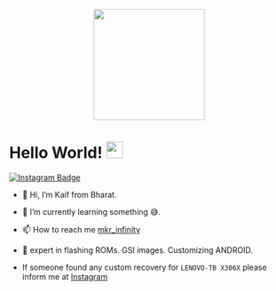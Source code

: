 <div id="header" align="center">
  <img src="https://media4.giphy.com/media/v1.Y2lkPTc5MGI3NjExY3Vod29vZzdvOGF1aDF4bmt2ZzlhaTAwdGcyaHVneDAxZGJzcDZmZyZlcD12MV9pbnRlcm5hbF9naWZfYnlfaWQmY3Q9Zw/f2eEmGGO6MaaG4hCHE/giphy.gif" width="200"/>
</div>
<h1>
  Hello World!
  <img src="https://media.giphy.com/media/hvRJCLFzcasrR4ia7z/giphy.gif" width="30px"/>
</h1>

<div id="badges">
  <a href="https://www.instagram.com/mkr_infinity/">
    <img src="https://img.shields.io/badge/Instagram-red?style=for-the-badge&logo=Instagram&logoColor=blue" alt="Instagram Badge"/>
  </a>  
</div>



- 👋 Hi, I’m Kaif from Bharat.
- 🌱 I’m currently learning something 😅.
- 📫 How to reach me  [mkr_infinity](https://www.instagram.com/mkr_infinity)

- 🧪 expert in flashing ROMs. GSI images. Customizing ANDROID.
- If someone found any custom recovery for ```LENOVO-TB X306X``` please inform me at [Instagram](https://www.instagram.com/mkr_infinity/)

<!---
KAIF11196/KAIF11196 is a ✨ special ✨ repository because its `README.md` (this file) appears on your GitHub profile.
You can click the Preview link to take a look at your changes.
--->

